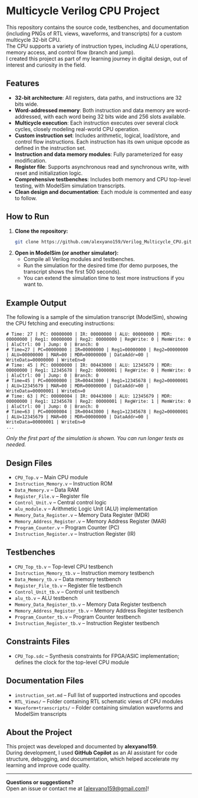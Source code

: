 # Multicycle Verilog CPU Project

This repository contains the source code, testbenches, and documentation (including PNGs of RTL views, waveforms, and transcripts) for a custom multicycle 32-bit CPU.  
The CPU supports a variety of instruction types, including ALU operations, memory access, and control flow (branch and jump).  
I created this project as part of my learning journey in digital design, out of interest and curiosity in the field.

## Features

- **32-bit architecture**: All registers, data paths, and instructions are 32 bits wide.
- **Word-addressed memory**: Both instruction and data memory are word-addressed, with each word being 32 bits wide and 256 slots available.
- **Multicycle execution**: Each instruction executes over several clock cycles, closely modeling real-world CPU operation.
- **Custom instruction set**: Includes arithmetic, logical, load/store, and control flow instructions. Each instruction has its own unique opcode as defined in the instruction set.
- **Instruction and data memory modules**: Fully parameterized for easy modification.
- **Register file**: Supports asynchronous read and synchronous write, with reset and initialization logic.
- **Comprehensive testbenches**: Includes both memory and CPU top-level testing, with ModelSim simulation transcripts.
- **Clean design and documentation**: Each module is commented and easy to follow.

## How to Run

1. **Clone the repository:**
   ```sh
   git clone https://github.com/alexyano159/Verilog_Multicycle_CPU.git
   ```
2. **Open in ModelSim (or another simulator):**
   - Compile all Verilog modules and testbenches.
   - Run the simulation for the desired time (for demo purposes, the transcript shows the first 500 seconds).
   - You can extend the simulation time to test more instructions if you want to.

## Example Output

The following is a sample of the simulation transcript (ModelSim), showing the CPU fetching and executing instructions:

```
# Time: 27 | PC: 00000000 | IR: 00000000 | ALU: 00000000 | MDR: 00000000 | Reg1: 00000000 | Reg2: 00000000 | RegWrite: 0 | MemWrite: 0 | AluCtrl: 00 | Jump: 0 | Branch: 0
# Time=27 | PC=00000000 | IR=00000000 | Reg1=00000000 | Reg2=00000000 | ALU=00000000 | MAR=00 | MDR=00000000 | DataAddr=00 | WriteData=00000000 | WriteEn=0
# Time: 45 | PC: 00000000 | IR: 00443000 | ALU: 12345679 | MDR: 00000000 | Reg1: 12345678 | Reg2: 00000001 | RegWrite: 0 | MemWrite: 0 | AluCtrl: 00 | Jump: 0 | Branch: 0
# Time=45 | PC=00000000 | IR=00443000 | Reg1=12345678 | Reg2=00000001 | ALU=12345679 | MAR=00 | MDR=00000000 | DataAddr=00 | WriteData=00000001 | WriteEn=0
# Time: 63 | PC: 00000004 | IR: 00443000 | ALU: 12345679 | MDR: 00000000 | Reg1: 12345678 | Reg2: 00000001 | RegWrite: 1 | MemWrite: 0 | AluCtrl: 00 | Jump: 0 | Branch: 0
# Time=63 | PC=00000004 | IR=00443000 | Reg1=12345678 | Reg2=00000001 | ALU=12345679 | MAR=00 | MDR=00000000 | DataAddr=00 | WriteData=00000001 | WriteEn=0
...
```
*Only the first part of the simulation is shown. You can run longer tests as needed.*

## Design Files

- `CPU_Top.v` – Main CPU module
- `Instruction_Memory.v` – Instruction ROM
- `Data_Memory.v` – Data RAM
- `Register_File.v` – Register file
- `Control_Unit.v` – Central control logic
- `alu_module.v` – Arithmetic Logic Unit (ALU) implementation
- `Memory_Data_Register.v` – Memory Data Register (MDR)
- `Memory_Address_Register.v` – Memory Address Register (MAR)
- `Program_Counter.v` – Program Counter (PC)
- `Instruction_Register.v` – Instruction Register (IR)

## Testbenches

- `CPU_Top_tb.v` – Top-level CPU testbench
- `Instruction_Memory_tb.v` – Instruction memory testbench
- `Data_Memory_tb.v` – Data memory testbench
- `Register_File_tb.v` – Register file testbench
- `Control_Unit_tb.v` – Control unit testbench
- `alu_tb.v` – ALU testbench
- `Memory_Data_Register_tb.v` – Memory Data Register testbench
- `Memory_Address_Register_tb.v` – Memory Address Register testbench
- `Program_Counter_tb.v` – Program Counter testbench
- `Instruction_Register_tb.v` – Instruction Register testbench

## Constraints Files

- `CPU_Top.sdc` – Synthesis constraints for FPGA/ASIC implementation; defines the clock for the top-level CPU module

## Documentation Files

- `instruction_set.md` – Full list of supported instructions and opcodes
- `RTL_Views/` – Folder containing RTL schematic views of CPU modules
- `Waveform+transcripts/` – Folder containing simulation waveforms and ModelSim transcripts

## About the Project

This project was developed and documented by **alexyano159**.  
During development, I used **GitHub Copilot** as an AI assistant for code structure, debugging, and documentation, which helped accelerate my learning and improve code quality.

---

**Questions or suggestions?**  
Open an issue or contact me at [alexyano159@gmail.com]!
